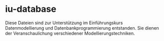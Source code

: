 # iu-database
Diese Dateien sind zur Unterstützung im Einführungskurs Datenmodellierung und Datenbankprogrammierung entstanden. Sie dienen der Veranschaulichung verschiedener Modellierungstechniken.